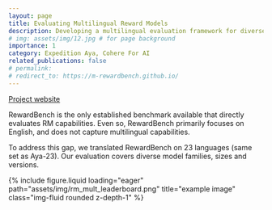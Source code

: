 ```yaml
---
layout: page
title: Evaluating Multilingual Reward Models
description: Developing a multilingual evaluation framework for diverse reward models with appropriate metrics, datasets and baselines.
# img: assets/img/12.jpg # for page background
importance: 1
category: Expedition Aya, Cohere For AI
related_publications: false
# permalink: 
# redirect_to: https://m-rewardbench.github.io/
---
```

[Project website](https://m-rewardbench.github.io/)

RewardBench is the only established benchmark available that directly evaluates RM capabilities. Even so, RewardBench primarily focuses on English, and does not capture multilingual capabilities.

To address this gap, we translated RewardBench on 23 languages (same set as Aya-23). Our evaluation covers diverse model families, sizes and versions.

<div class="row">
    <div class="col-sm mt-3 mt-md-0">
        {% include figure.liquid loading="eager" path="assets/img/rm_mult_leaderboard.png" title="example image" class="img-fluid rounded z-depth-1" %}
    </div>
</div>


